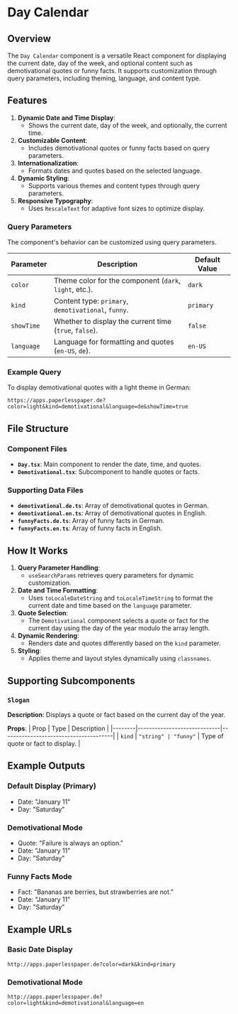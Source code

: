 # Day Calendar

## Overview

The `Day Calendar` component is a versatile React component for displaying the current date, day of the week, and optional content such as demotivational quotes or funny facts. It supports customization through query parameters, including theming, language, and content type.

## Features

1. **Dynamic Date and Time Display**:
   - Shows the current date, day of the week, and optionally, the current time.
2. **Customizable Content**:
   - Includes demotivational quotes or funny facts based on query parameters.
3. **Internationalization**:
   - Formats dates and quotes based on the selected language.
4. **Dynamic Styling**:
   - Supports various themes and content types through query parameters.
5. **Responsive Typography**:
   - Uses `RescaleText` for adaptive font sizes to optimize display.

### Query Parameters

The component's behavior can be customized using query parameters.

| Parameter  | Description                                            | Default Value |
| ---------- | ------------------------------------------------------ | ------------- |
| `color`    | Theme color for the component (`dark`, `light`, etc.). | `dark`        |
| `kind`     | Content type: `primary`, `demotivational`, `funny`.    | `primary`     |
| `showTime` | Whether to display the current time (`true`, `false`). | `false`       |
| `language` | Language for formatting and quotes (`en-US`, `de`).    | `en-US`       |

### Example Query

To display demotivational quotes with a light theme in German:

```
https://apps.paperlesspaper.de?color=light&kind=demotivational&language=de&showTime=true
```

## File Structure

### Component Files

- **`Day.tsx`**: Main component to render the date, time, and quotes.
- **`Demotivational.tsx`**: Subcomponent to handle quotes or facts.

### Supporting Data Files

- **`demotivational.de.ts`**: Array of demotivational quotes in German.
- **`demotivational.en.ts`**: Array of demotivational quotes in English.
- **`funnyFacts.de.ts`**: Array of funny facts in German.
- **`funnyFacts.en.ts`**: Array of funny facts in English.

## How It Works

1. **Query Parameter Handling**:
   - `useSearchParams` retrieves query parameters for dynamic customization.
2. **Date and Time Formatting**:
   - Uses `toLocaleDateString` and `toLocaleTimeString` to format the current date and time based on the `language` parameter.
3. **Quote Selection**:
   - The `Demotivational` component selects a quote or fact for the current day using the day of the year modulo the array length.
4. **Dynamic Rendering**:
   - Renders date and quotes differently based on the `kind` parameter.
5. **Styling**:
   - Applies theme and layout styles dynamically using `classnames`.

## Supporting Subcomponents

### `Slogan`

**Description**:
Displays a quote or fact based on the current day of the year.

**Props**:
| Prop | Type | Description |
|--------|-----------------------------|---------------------------------------|
| `kind` | `"string" | "funny"` | Type of quote or fact to display. |

## Example Outputs

### Default Display (Primary)

- Date: "January 11"
- Day: "Saturday"

### Demotivational Mode

- Quote: "Failure is always an option."
- Date: "January 11"
- Day: "Saturday"

### Funny Facts Mode

- Fact: "Bananas are berries, but strawberries are not."
- Date: "January 11"
- Day: "Saturday"

## Example URLs

### Basic Date Display

```
http://apps.paperlesspaper.de?color=dark&kind=primary
```

### Demotivational Mode

```
http://apps.paperlesspaper.de?color=light&kind=demotivational&language=en
```

